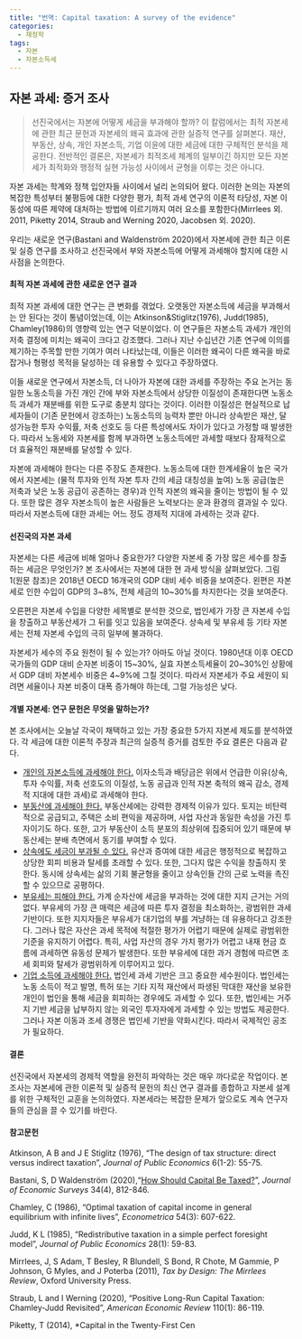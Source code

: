 ```yaml
---
title: "번역: Capital taxation: A survey of the evidence"
categories:
  - 재정학
tags:
  - 자본
  - 자본소득세
---
```


## **자본 과세: 증거 조사**

> 선진국에서는 자본에 어떻게 세금을 부과해야 할까? 이 칼럼에서는 최적 자본세에 관한 최근 문헌과 자본세의 왜곡 효과에 관한 실증적 연구를 살펴본다. 재산, 부동산, 상속, 개인 자본소득, 기업 이윤에 대한 세금에 대한 구체적인 분석을 제공한다. 전반적인 결론은, 자본세가 최적조세 체계의 일부이긴 하지만 모든 자본세가 최적화와 행정적 실현 가능성 사이에서 균형을 이루는 것은 아니다.



자본 과세는 학계와 정책 입안자들 사이에서 널리 논의되어 왔다. 이러한 논의는 자본의 복잡한 특성부터 불평등에 대한 다양한 평가, 최적 과세 연구의 이론적 타당성, 자본 이동성에 따른 제약에 대처하는 방법에 이르기까지 여러  요소를 포함한다(Mirrlees 외. 2011, Piketty 2014, Straub and Werning 2020, Jacobsen 외. 2020).

우리는 새로운 연구(Bastani and Waldenström 2020)에서 자본세에 관한 최근 이론 및 실증 연구를 조사하고 선진국에서 부와 자본소득에 어떻게 과세해야 할지에 대한 시사점을 논의한다.



#### 최적 자본 과세에 관한 새로운 연구 결과

최적 자본 과세에 대한 연구는 큰 변화를 겪었다. 오랫동안 자본소득에 세금을 부과해서는 안 된다는 것이 통념이었는데, 이는 Atkinson&Stiglitz(1976), Judd(1985), Chamley(1986)의 영향력 있는 연구 덕분이었다. 이 연구들은 자본소득 과세가 개인의 저축 결정에 미치는 왜곡이 크다고 강조했다. 그러나 지난 수십년간 기존 연구에 이의를 제기하는 주목할 만한 기여가 여러 나타났는데, 이들은 이러한 왜곡이 다른 왜곡을 바로잡거나 형평성 목적을 달성하는 데 유용할 수 있다고 주장하였다.  

이들 새로운 연구에서 자본소득, 더 나아가 자본에 대한 과세를 주장하는 주요 논거는 동일한 노동소득을 가진 개인 간에 부와 자본소득에서 상당한 이질성이 존재한다면 노동소득 과세가 재분배를 위한 도구로 충분치 않다는 것이다. 이러한 이질성은 현실적으로 납세자들이 (기존 문헌에서 강조하는) 노동소득의 능력차 뿐만 아니라 상속받은 재산, 달성가능한 투자 수익률, 저축 선호도 등 다른 특성에서도 차이가 있다고 가정할 때 발생한다. 따라서 노동세와 자본세를 함께 부과하면 노동소득에만 과세할 때보다 잠재적으로 더 효율적인 재분배를 달성할 수 있다.  

자본에 과세해야 한다는 다른 주장도 존재한다. 노동소득에 대한 한계세율이 높은 국가에서 자본세는 (물적 투자와 인적 자본 투자 간의 세금 대칭성을 높여) 노동 공급(높은 저축과 낮은 노동 공급이 공존하는 경우)과 인적 자본의 왜곡을 줄이는 방법이 될 수 있다. 또한 많은 경우 자본소득이 높은 사람들은 노력보다는 운과 환경의 결과일 수 있다. 따라서 자본소득에 대한 과세는 어느 정도 경제적 지대에 과세하는 것과 같다.



#### 선진국의 자본 과세

자본세는 다른 세금에 비해 얼마나 중요한가? 다양한 자본세 중 가장 많은 세수를 창출하는 세금은 무엇인가? 본 조사에서는 자본에 대한 현 과세 방식을 살펴보았다. 그림 1(원문 참조)은 2018년 OECD 16개국의 GDP 대비 세수 비중을 보여준다. 왼편은 자본세로 인한 수입이 GDP의 3~8%, 전체 세금의 10~30%를 차지한다는 것을 보여준다. 

오른편은 자본세 수입을 다양한 세목별로 분석한 것으로, 법인세가 가장 큰 자본세 수입을 창출하고 부동산세가 그 뒤를 잇고 있음을 보여준다. 상속세 및 부유세 등 기타 자본세는 전체 자본세 수입의 극히 일부에 불과하다.    

자본세가 세수의 주요 원천이 될 수 있는가? 아마도 아닐 것이다. 1980년대 이후 OECD 국가들의 GDP 대비 순자본 비중이 15~30%, 실효 자본소득세율이 20~30%인 상황에서 GDP 대비 자본세수 비중은 4~9%에 그칠 것이다. 따라서 자본세가 주요 세원이 되려면 세율이나 자본 비중이 대폭 증가해야 하는데, 그럴 가능성은 낮다. 



#### 개별 자본세: 연구 문헌은 무엇을 말하는가?

본 조사에서는 오늘날 각국이 채택하고 있는 가장 중요한 5가지 자본세 제도를 분석하였다. 각 세금에 대한 이론적 주장과 최근의 실증적 증거를 검토한 주요 결론은 다음과 같다.

- <u>개인의 자본소득에 과세해야 한다.</u> 이자소득과 배당금은 위에서 언급한 이유(상속, 투자 수익률, 저축 선호도의 이질성, 노동 공급과 인적 자본 축적의 왜곡 감소, 경제적 지대에 대한 과세)로 과세해야 한다. 
- <u>부동산에 과세해야 한다.</u> 부동산세에는 강력한 경제적 이유가 있다. 토지는 비탄력적으로 공급되고, 주택은 소비 편익을 제공하며, 사업 자산과 동일한 속성을 가진 투자이기도 하다. 또한, 고가 부동산이 소득 분포의 최상위에 집중되어 있기 때문에 부동산세는 분배 측면에서 동기를 부여할 수 있다. 
- <u>상속에도 세금이 부과될 수 있다.</u> 유산과 증여에 대한 세금은 행정적으로 복잡하고 상당한 회피 비용과 탈세를 초래할 수 있다. 또한, 그다지 많은 수익을 창출하지 못한다. 동시에 상속세는 삶의 기회 불균형을 줄이고 상속인들 간의 근로 노력을 촉진할 수 있으므로 공평하다.
- <u>부유세는 피해야 한다.</u> 가계 순자산에 세금을 부과하는 것에 대한 지지 근거는 거의 없다. 부유세의 가장 큰 매력은 세금에 따른 투자 결정을 최소화하는, 광범위한 과세 기반이다. 또한 지지자들은 부유세가 대기업의 부를 겨냥하는 데 유용하다고 강조한다. 그러나 많은 자산은 과세 목적에 적절한 평가가 어렵기 때문에 실제로 광범위한 기준을 유지하기 어렵다. 특히, 사업 자산의 경우 가치 평가가 어렵고 내재 현금 흐름에 과세하면 유동성 문제가 발생한다. 또한 부유세에 대한 과거 경험에 따르면 조세 회피와 탈세가 광범위하게 이루어지고 있다. 
- <u>기업 소득에 과세해야 한다.</u> 법인세 과세 기반은 크고 중요한 세수원이다. 법인세는 노동 소득이 적고 발명, 특허 또는 기타 지적 재산에서 파생된 막대한 재산을 보유한 개인이 법인을 통해 세금을 회피하는 경우에도 과세할 수 있다. 또한, 법인세는 거주지 기반 세금을 납부하지 않는 외국인 투자자에게 과세할 수 있는 방법도 제공한다. 그러나 자본 이동과 조세 경쟁은 법인세 기반을 약화시킨다. 따라서 국제적인 공조가 필요하다. 



#### 결론

선진국에서 자본세의 경제적 역할을 완전히 파악하는 것은 매우 까다로운 작업이다. 본 조사는 자본세에 관한 이론적 및 실증적 문헌의 최신 연구 결과를 종합하고 자본세 설계를 위한 구체적인 교훈을 논의하였다. 자본세라는 복잡한 문제가 앞으로도 계속 연구자들의 관심을 끌 수 있기를 바란다.





#### 참고문헌

Atkinson, A B and J E Stiglitz (1976), “The design of tax structure: direct versus indirect taxation”, *Journal of Public Economics* 6(1-2): 55-75.

Bastani, S, D Waldenström (2020),“[How Should Capital Be Taxed?](https://onlinelibrary.wiley.com/doi/10.1111/joes.12380)”, *Journal of Economic Surveys* 34(4), 812-846. 

Chamley, C (1986), “Optimal taxation of capital income in general equilibrium with infinite lives”, *Econometrica* 54(3): 607-622.

Judd, K L (1985), “Redistributive taxation in a simple perfect foresight model”, *Journal of Public Economics* 28(1): 59-83.

Mirrlees, J, S Adam, T Besley, R Blundell, S Bond, R Chote, M Gammie, P Johnson, G Myles, and J Poterba (2011), *Tax by Design: The Mirrlees Review*, Oxford University Press.

Straub, L and I Werning (2020), “Positive Long-Run Capital Taxation: Chamley-Judd Revisited”, *American Economic Review* 110(1): 86-119.

Piketty, T (2014), *Capital in the Twenty-First Cen
